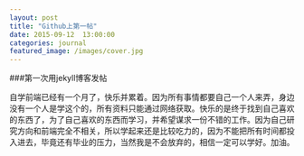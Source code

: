 ```yaml
---
layout: post
title: "Github上第一帖"
date: 2015-09-12  13:00:00
categories: journal
featured_image: /images/cover.jpg
---
```


###第一次用jekyll博客发帖

自学前端已经有一个月了，快乐并累着。因为所有事情都要自己一个人来弄，身边没有一个人是学这个的，所有资料只能通过网络获取。快乐的是终于找到自己喜欢的东西了，为了自己喜欢的东西而学习，并希望谋求一份不错的工作。因为自己研究方向和前端完全不相关，所以学起来还是比较吃力的，因为不能把所有时间都投入进去，毕竟还有毕业的压力，当然我是不会放弃的，相信一定可以学好。加油。

